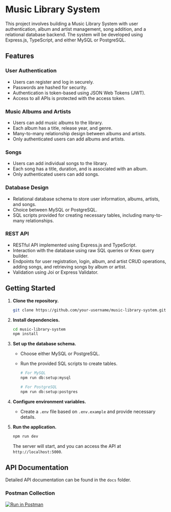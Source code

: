 # Music Library System

This project involves building a Music Library System with user authentication, album and artist management, song addition, and a relational database backend. The system will be developed using Express.js, TypeScript, and either MySQL or PostgreSQL.

## Features

### User Authentication
- Users can register and log in securely.
- Passwords are hashed for security.
- Authentication is token-based using JSON Web Tokens (JWT).
- Access to all APIs is protected with the access token.

### Music Albums and Artists
- Users can add music albums to the library.
- Each album has a title, release year, and genre.
- Many-to-many relationship design between albums and artists.
- Only authenticated users can add albums and artists.

### Songs
- Users can add individual songs to the library.
- Each song has a title, duration, and is associated with an album.
- Only authenticated users can add songs.

### Database Design
- Relational database schema to store user information, albums, artists, and songs.
- Choice between MySQL or PostgreSQL.
- SQL scripts provided for creating necessary tables, including many-to-many relationships.

### REST API
- RESTful API implemented using Express.js and TypeScript.
- Interaction with the database using raw SQL queries or Knex query builder.
- Endpoints for user registration, login, album, and artist CRUD operations, adding songs, and retrieving songs by album or artist.
- Validation using Joi or Express Validator.

## Getting Started

1. **Clone the repository.**

    ```bash
    git clone https://github.com/your-username/music-library-system.git
    ```

2. **Install dependencies.**

    ```bash
    cd music-library-system
    npm install
    ```

3. **Set up the database schema.**

   - Choose either MySQL or PostgreSQL.
   - Run the provided SQL scripts to create tables.

      ```bash
      # For MySQL
      npm run db:setup:mysql

      # For PostgreSQL
      npm run db:setup:postgres
      ```

4. **Configure environment variables.**

   - Create a `.env` file based on `.env.example` and provide necessary details.

5. **Run the application.**

    ```bash
    npm run dev
    ```

   The server will start, and you can access the API at `http://localhost:5000`.

## API Documentation

Detailed API documentation can be found in the `docs` folder.

### Postman Collection
[![Run in Postman](https://run.pstmn.io/button.svg)](https://www.postman.com/collections/24279792-45f35380-aabb-4a8f-9e4c-ef1f7a38047d)

